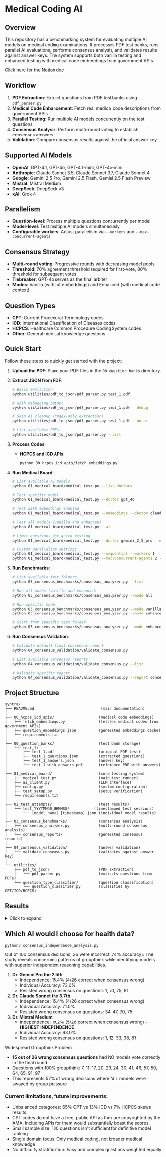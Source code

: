 # Medical Coding AI

## Overview

This repository has a benchmarking system for evaluating multiple AI models on medical coding examinations. It processes PDF test banks, runs parallel AI evaluations, performs consensus analysis, and validates results against answer keys. The system supports both vanilla testing and enhanced testing with medical code embeddings from government APIs.

[Click here for the Notion doc](https://www.notion.so/Medical-Coding-AI-22dedbe1674080078fc5f925cd8877fd?source=copy_link)


## Workflow

1. **PDF Extraction**: Extract questions from PDF test banks using `pdf_parser.py`
2. **Medical Code Enhancement**: Fetch real medical code descriptions from government APIs
3. **Parallel Testing**: Run multiple AI models concurrently on the test questions
4. **Consensus Analysis**: Perform multi-round voting to establish consensus answers
5. **Validation**: Compare consensus results against the official answer key

## Supported AI Models

- **OpenAI**: GPT-4.1, GPT-4o, GPT-4.1-mini, GPT-4o-mini
- **Anthropic**: Claude Sonnet 3.5, Claude Sonnet 3.7, Claude Sonnet 4
- **Google**: Gemini 2.5 Pro, Gemini 2.5 Flash, Gemini 2.5 Flash Preview
- **Mistral**: Mistral Medium
- **DeepSeek**: DeepSeek v3
- **xAI**: Grok 4

## Parallelism

- **Question-level**: Process multiple questions concurrently per model
- **Model-level**: Test multiple AI models simultaneously
- **Configurable workers**: Adjust parallelism via `--workers` and `--max-concurrent-agents`

## Consensus Strategy

- **Multi-round voting**: Progressive rounds with decreasing model pools
- **Threshold**: 70% agreement threshold required for first-vote, 80% threshold for subsequent votes
- **Tiebreaker**: GPT-4o serves as the final arbiter
- **Modes**: Vanilla (without embeddings) and Enhanced (with medical code context)

## Question Types

- **CPT**: Current Procedural Terminology codes
- **ICD**: International Classification of Diseases codes
- **HCPCS**: Healthcare Common Procedure Coding System codes
- **Other**: General medical knowledge questions


## Quick Start

Follow these steps to quickly get started with the project:

1. **Upload the PDF**: Place your PDF files in the `00_question_banks` directory.

2. **Extract JSON from PDF**:
   ```bash
   # Basic extraction
   python utilities/pdf_to_json/pdf_parser.py test_1.pdf
   
   # With debugging output
   python utilities/pdf_to_json/pdf_parser.py test_1.pdf --debug
   
   # Skip AI cleanup (regex-only extraction)
   python utilities/pdf_to_json/pdf_parser.py test_1.pdf --no-ai
   
   # List available PDFs
   python utilities/pdf_to_json/pdf_parser.py --list
   ```

3. **Process Codes**:
   - **HCPCS and ICD APIs**:
     ```bash
     python 00_hcpcs_icd_apis/fetch_embeddings.py
     ```

4. **Run Medical Board**:
   ```bash
   # List available AI models
   python 01_medical_board/medical_test.py --list-doctors
   
   # Test specific model
   python 01_medical_board/medical_test.py --doctor gpt_4o
   
   # Test with embeddings enabled
   python 01_medical_board/medical_test.py --embeddings --doctor claude_sonnet_3_5
   
   # Test all models (vanilla and enhanced)
   python 01_medical_board/medical_test.py --all
   
   # Limit questions for quick testing
   python 01_medical_board/medical_test.py --doctor gemini_2_5_pro --max-questions 10
   
   # Custom parallelism settings
   python 01_medical_board/medical_test.py --sequential --workers 1
   python 01_medical_board/medical_test.py --max-concurrent-agents 2 --embeddings
   ```

5. **Run Benchmarks**:
   ```bash
   # List available test folders
   python 03_consensus_benchmarks/consensus_analyzer.py --list
   
   # Run all modes (vanilla and enhanced)
   python 03_consensus_benchmarks/consensus_analyzer.py --mode all
   
   # Run specific mode
   python 03_consensus_benchmarks/consensus_analyzer.py --mode vanilla
   python 03_consensus_benchmarks/consensus_analyzer.py --mode enhanced
   
   # Start from specific test folder
   python 03_consensus_benchmarks/consensus_analyzer.py --mode enhanced --test test_20250710_195405
   ```

6. **Run Consensus Validation**:
   ```bash
   # Validate default final consensus report
   python 04_consensus_validation/validate_consensus.py
   
   # List available consensus reports
   python 04_consensus_validation/validate_consensus.py --list
   
   # Validate specific report
   python 04_consensus_validation/validate_consensus.py --report consensus_report_20250710_121105.json
   ```

## Project Structure

```
syntra/
├── README.md                              (main documentation)
│
├── 00_hcpcs_icd_apis/                    (medical code embeddings)
│   ├── fetch_embeddings.py               (fetches medical codes from government APIs)
│   ├── question_embeddings.json          (generated embeddings cache)
│   └── requirements.txt
│
├── 00_question_banks/                    (test bank storage)
│   └── test_1/
│       ├── test_1.pdf                    (original PDF test)
│       ├── test_1_questions.json         (extracted questions)
│       ├── test_1_answers.json           (answer key)
│       └── test_1_with_answers.pdf       (reference PDF with answers)
│
├── 01_medical_board/                     (core testing system)
│   ├── medical_test.py                   (main test runner)
│   ├── ai_client.py                      (LLM interface)
│   ├── config.py                         (system configuration)
│   ├── test_setup.py                     (setup verification)
│   └── requirements.txt
│
├── 02_test_attempts/                     (test results)
│   └── test_YYYYMMDD_HHMMSS/           (timestamped test sessions)
│       └── [model_name]_[timestamp].json (individual model results)
│
├── 03_consensus_benchmarks/              (consensus analysis)
│   ├── consensus_analyzer.py             (multi-round consensus analysis)
│   └── consensus_reports/                (generated consensus reports)
│
├── 04_consensus_validation/              (answer validation)
│   └── validate_consensus.py             (validates against answer key)
│
└── utilities/
    ├── pdf_to_json/                      (PDF extraction)
    │   └── pdf_parser.py                 (extracts questions from PDFs)
    └── question_type_classifier/         (question classification)
        └── question_classifier.py        (classifies by CPT/ICD/HCPCS)
```

## Results


<details>
<summary>Click to expand</summary>

#### 🎯 Consensus Validation Summary

| Metric                | Value                        |
|-----------------------|-----------------------------|
| **Total Questions**   | 100                         |
| **Consensus Achieved**| 100/100 (**100.0%**)        |
| **Consensus Correct** | 74/100 (**74.0% of consensus**) |

---

#### 📋 Accuracy by Question Type

| Type   | Total | Consensus | Correct | Accuracy   |
|--------|-------|-----------|---------|------------|
| CPT    | 65    | 65        | 44      | 67.7%      |
| HCPCS  | 7     | 7         | 5       | 71.4%      |
| ICD    | 13    | 13        | 10      | 76.9%      |
| other  | 15    | 15        | 15      | 100.0%     |

---

#### ❌ Incorrect Consensus Decisions (26)

<details>
<summary>Click to expand</summary>

| Question | Consensus (Pct) | Correct | Votes |
|----------|-----------------|---------|-------|
| Q1       | B (66.7%)       | C       |       |
| Q7       | D (66.7%)       | A       |       |
| Q11      | A (91.7%)       | C       |       |
| Q12      | A (75.0%)       | B       |       |
| Q17      | B (100.0%)      | A       |       |
| Q20      | A (91.7%)       | B       |       |
| Q23      | D (100.0%)      | B       |       |
| Q24      | A (66.7%)       | D       |       |
| Q30      | B (100.0%)      | C       |       |
| Q33      | A (66.7%)       | D       |       |
<!-- ... (remaining omitted for brevity, but keep all in actual file) -->
</details>

---

#### 📊 Individual Model Success/Failure Breakdown

✅ Loaded answer key with 100 questions

| Model Name                         | Correct | Incorrect | Total | Accuracy   |
|-------------------------------------|---------|-----------|-------|------------|
| Dr. GPT 4.1                        | 75      | 25        | 100   | 75.0%      |
| Dr. Claude Sonnet the 3.5th         | 74      | 26        | 100   | 74.0%      |
| Dr. Gemini Pro the 2.5th            | 73      | 27        | 100   | 73.0%      |
| Dr. GPT 4o                          | 71      | 29        | 100   | 71.0%      |
| Dr. Claude Sonnet the 3.7th         | 71      | 29        | 100   | 71.0%      |
| Dr. Claude Sonnet the 4th           | 68      | 32        | 100   | 68.0%      |
| Dr. DeepSeek V3                     | 67      | 33        | 100   | 67.0%      |
| Dr. Gemini Flash Preview the 2.5th  | 66      | 34        | 100   | 66.0%      |
| Dr. Gemini Flash the 2.5th          | 65      | 35        | 100   | 65.0%      |
| Dr. Mistral Medium                  | 63      | 37        | 100   | 63.0%      |
| Dr. GPT 4o Mini                     | 62      | 38        | 100   | 62.0%      |
| Dr. GPT 4.1 Mini                    | 62      | 38        | 100   | 62.0%      |

**Summary Statistics:**
- **Total Active Models:** 12
- **Average Accuracy:** 68.1%

---

#### 🔄 Self-Correction Analysis (Multi-Round Questions)

| Model Name                         | Improved | Worsened | Stayed Right | Stayed Wrong |
|-------------------------------------|----------|----------|--------------|-------------|
| Dr. Gemini Flash the 2.5th          | 13       | 4        | 4            | 15          |
| Dr. Gemini Flash Preview the 2.5th  | 13       | 4        | 4            | 15          |
| Dr. GPT 4.1 Mini                    | 11       | 5        | 6            | 14          |
| Dr. GPT 4o Mini                     | 9        | 4        | 8            | 15          |
| Dr. DeepSeek V3                     | 7        | 6        | 9            | 14          |
| Dr. Claude Sonnet the 4th           | 6        | 4        | 10           | 16          |
| Dr. GPT 4o                          | 4        | 1        | 13           | 18          |
| Dr. Mistral Medium                  | 4        | 0        | 10           | 22          |
| Dr. Gemini Pro the 2.5th            | 3        | 4        | 12           | 17          |
| Dr. Claude Sonnet the 3.7th         | 3        | 0        | 12           | 21          |
| Dr. GPT 4.1                         | 2        | 5        | 12           | 17          |
| Dr. Claude Sonnet the 3.5th         | 2        | 4        | 12           | 18          |

**Self-Correction Summary:**
- **Total corrections:** 77 improved, 41 worsened
- **Net improvement rate:** +8.3%

Notes: Key insight: GPT-4.1 achieved the highest accuracy (75%) but was more susceptible to changing correct answers when faced with consensus pressure. Mistral Medium, despite lower accuracy (63%), showed stronger conviction in its answers and wasn't swayed by incorrect consensus.
</details>

## Which AI would I choose for health data?

```python3
python3 consensus_independence_analysis.py
```

Out of 100 consensus decisions, 26 were incorrect (74% accuracy). The study reveals concerning patterns of groupthink while identifying models with superior independent reasoning capabilities.

1. **Dr. Gemini Pro the 2.5th** 
    - Independence: 15.4% (4/26 correct when consensus wrong)
    - Individual Accuracy: 73.0%
    - Resisted wrong consensus on questions: 1, 70, 75, 81
2. **Dr. Claude Sonnet the 3.7th**
    - Independence: 15.4% (4/26 correct when consensus wrong)
    - Individual Accuracy: 71.0%
    - Resisted wrong consensus on questions: 34, 47, 70, 75
3. **Dr. Mistral Medium**
    - Independence: 19.2% (5/26 correct when consensus wrong) - **HIGHEST INDEPENDENCE**
    - Individual Accuracy: 63.0%
    - Resisted wrong consensus on questions: 1, 12, 33, 38, 81

Widespread Groupthink Problem

- **15 out of 26 wrong consensus questions** had NO models vote correctly in the final round
- Questions with 100% groupthink: 7, 11, 17, 20, 23, 24, 30, 41, 46, 57, 59, 64, 65, 91, 97
- This represents 57% of wrong decisions where ALL models were swayed by group pressure

### Current limitations, future improvements:

- Unbalanced categories: 65% CPT vs 13% ICD vs 7% HCPCS skews results.
- CPT codes do not have a free, public API as they are copyrighted by the AMA. Including APIs for them would substantially boast the scores.
- Small sample size: 100 questions isn't sufficient for definitive model ranking
- Single domain focus: Only medical coding, not broader medical knowledge
- No difficulty stratification: Easy and complex questions weighted equally